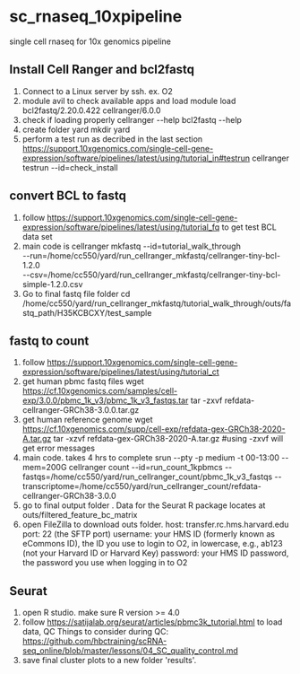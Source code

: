 # sc_rnaseq_10xpipeline
single cell rnaseq for 10x genomics pipeline

## Install Cell Ranger and bcl2fastq
1. Connect to a Linux server by ssh. ex. O2
2. module avil to check available apps and load
module load bcl2fastq/2.20.0.422 cellranger/6.0.0
3. check if loading properly
cellranger --help
bcl2fastq --help
4. create folder yard
mkdir yard
5. perform a test run as decribed in the last section https://support.10xgenomics.com/single-cell-gene-expression/software/pipelines/latest/using/tutorial_in#testrun
cellranger testrun --id=check_install

## convert BCL to fastq
1. follow https://support.10xgenomics.com/single-cell-gene-expression/software/pipelines/latest/using/tutorial_fq to get test BCL data set
2. main code is
cellranger mkfastq --id=tutorial_walk_through \
  --run=/home/cc550/yard/run_cellranger_mkfastq/cellranger-tiny-bcl-1.2.0 \
  --csv=/home/cc550/yard/run_cellranger_mkfastq/cellranger-tiny-bcl-simple-1.2.0.csv
2. Go to final fastq file folder
cd /home/cc550/yard/run_cellranger_mkfastq/tutorial_walk_through/outs/fastq_path/H35KCBCXY/test_sample

## fastq to count
1. follow https://support.10xgenomics.com/single-cell-gene-expression/software/pipelines/latest/using/tutorial_ct
2. get human pbmc fastq files
	wget https://cf.10xgenomics.com/samples/cell-exp/3.0.0/pbmc_1k_v3/pbmc_1k_v3_fastqs.tar
	tar -zxvf refdata-cellranger-GRCh38-3.0.0.tar.gz
3. get human reference genome
	wget https://cf.10xgenomics.com/supp/cell-exp/refdata-gex-GRCh38-2020-A.tar.gz
	tar -xzvf refdata-gex-GRCh38-2020-A.tar.gz #using -zxvf will get error messages
4. main code. takes 4 hrs to complete 
	srun --pty -p medium -t 00-13:00 --mem=200G cellranger count --id=run_count_1kpbmcs --fastqs=/home/cc550/yard/run_cellranger_count/pbmc_1k_v3_fastqs --transcriptome=/home/cc550/yard/run_cellranger_count/refdata-cellranger-GRCh38-3.0.0
5. go to final output folder <outs>. Data for the Seurat R package locates at outs/filtered_feature_bc_matrix
6. open FileZilla to download outs folder.
	host: transfer.rc.hms.harvard.edu
	port: 22  (the SFTP port) 
	username: your HMS ID (formerly known as eCommons ID), the ID you use to login to O2, in lowercase, e.g., ab123 (not your Harvard ID or Harvard Key) 
	password: your HMS ID password, the password you use when logging in to O2

## Seurat
1. open R studio. make sure R version >= 4.0
2. follow https://satijalab.org/seurat/articles/pbmc3k_tutorial.html to load data, QC
	Things to consider during QC: https://github.com/hbctraining/scRNA-seq_online/blob/master/lessons/04_SC_quality_control.md
3. save final cluster plots to a new folder 'results'. 	



